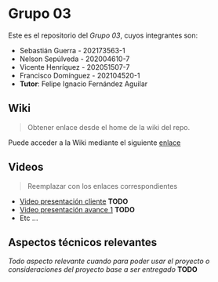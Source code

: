 # Grupo 03

Este es el repositorio del *Grupo 03*, cuyos integrantes son:

* Sebastián Guerra - 202173563-1
* Nelson Sepúlveda - 202004610-7
* Vicente Henríquez - 202051507-7
* Francisco Domínguez - 202104520-1
* **Tutor**: Felipe Ignacio Fernández Aguilar

## Wiki

> Obtener enlace desde el home de la wiki del repo.

Puede acceder a la Wiki mediante el siguiente [enlace](https://github.com/sebastianguerra/GRP-03-2024-PROYINF/wiki)

## Videos

> Reemplazar con los enlaces correspondientes

* [Video presentación cliente](https://www.youtube.com) **TODO**
* [Video presentación avance 1](https://www.youtube.com/) **TODO**
* Etc ...

## Aspectos técnicos relevantes

_Todo aspecto relevante cuando para poder usar el proyecto o consideraciones del proyecto base a ser entregado_ **TODO**

